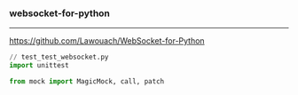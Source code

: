 ### websocket-for-python
---
https://github.com/Lawouach/WebSocket-for-Python


```py
// test_test_websocket.py
import unittest

from mock import MagicMock, call, patch




```

```
```

```
```

